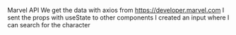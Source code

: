 Marvel API
We get the data with axios from https://developer.marvel.com
I sent the props with useState to other components
I created an input where I can search for the character